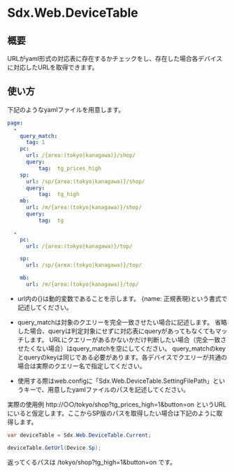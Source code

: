 ﻿# Sdx.Web.DeviceTable

## 概要

URLがyaml形式の対応表に存在するかチェックをし、存在した場合各デバイスに対応したURLを取得できます。

## 使い方
下記のようなyamlファイルを用意します。

``` yaml
page:
  -
    query_match:
      tag: 1
    pc:
      url: /{area:(tokyo|kanagawa)}/shop/
      query:
          tag:  tg_prices_high
    sp:
      url: /sp/{area:(tokyo|kanagawa)}/shop/
      query:
          tag:  tg_high
    mb:
      url: /m/{area:(tokyo|kanagawa)}/shop/
      query:
          tag:  tg

  -
    pc:
      url: /{area:(tokyo|kanagawa)}/top/

    sp:
      url: /sp/{area:(tokyo|kanagawa)}/top/

    mb:
      url: /m/{area:(tokyo|kanagawa)}/top/
```
- url内の{}は動的変数であることを示します。
{name: 正規表現}という書式で記述してください。

- query_matchは対象のクエリーを完全一致させたい場合に記述します。
省略した場合、queryは判定対象にせずに対応表にqueryがあってもなくてもマッチします。
URLにクエリーがあるかないかだけ判断したい場合（完全一致させたくない場合）はquery_matchを空にしてください。
query_matchのkeyとqueryのkeyは同じである必要があります。各デバイスでクエリーが共通の場合は実際のクエリー名で指定してください。


- 使用する際はweb.configに「Sdx.Web.DeviceTable.SettingFilePath」というキーで、用意したyamlファイルのパスを記述してください。


実際の使用例
http://○○/tokyo/shop?tg_prices_high=1&button=on
というURLにいると仮定します。ここからSP版のパスを取得したい場合は下記のように取得します。
```c#
var deviceTable = Sdx.Web.DeviceTable.Current;

deviceTable.GetUrl(Device.Sp);

```
返ってくるパスは
/tokyo/shop?tg_high=1&button=on
です。